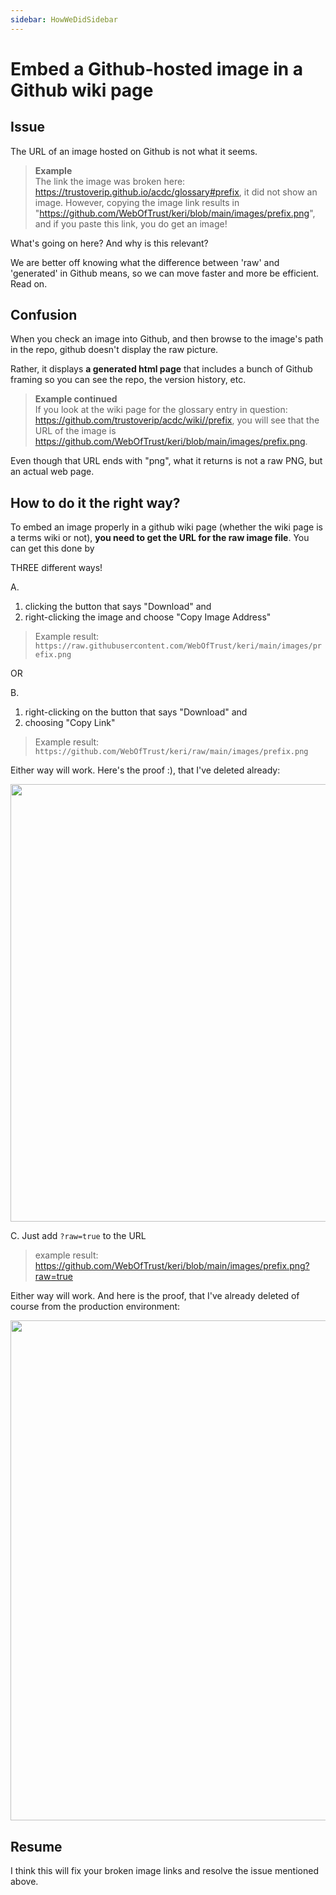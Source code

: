 ```yaml
---
sidebar: HowWeDidSidebar
---
```

# Embed a Github-hosted image in a Github wiki page

## Issue

The URL of an image hosted on Github is not what it seems.

> **Example**\
> The link the image was broken here: https://trustoverip.github.io/acdc/glossary#prefix, it did not show an image. However, copying the image link results in "https://github.com/WebOfTrust/keri/blob/main/images/prefix.png", and if you paste this link, you do get an image!

What's going on here? And why is this relevant?

We are better off knowing what the difference between 'raw' and 'generated' in Github means, so we can move faster and more be efficient. Read on.

## Confusion

When you check an image into Github, and then browse to the image's path in the repo, github doesn't display the raw picture.

Rather, it displays **a generated html page** that includes a bunch of Github framing so you can see the repo, the version history, etc.

> **Example continued**\
> If you look at the wiki page for the glossary entry in question: https://github.com/trustoverip/acdc/wiki//prefix, you will see that the URL of the image is https://github.com/WebOfTrust/keri/blob/main/images/prefix.png.

Even though that URL ends with "png", what it returns is not a raw PNG, but an actual web page.

## How to do it the right way?

To embed an image properly in a github wiki page (whether the wiki page is a terms wiki or not), **you need to get the URL for the raw image file**. You can get this done by

THREE different ways!

A.

1. clicking the button that says "Download" and
2. right-clicking the image and choose "Copy Image Address"

> Example result: `https://raw.githubusercontent.com/WebOfTrust/keri/main/images/prefix.png`

OR

B.

1. right-clicking on the button that says "Download" and
2. choosing "Copy Link"

> Example result: `https://github.com/WebOfTrust/keri/raw/main/images/prefix.png`

Either way will work. Here's the proof :), that I've deleted already:

<img src="https://hackmd.io/_uploads/B1l9wwX-09.png" width="700" />

C. Just add `?raw=true` to the URL

> example result: https://github.com/WebOfTrust/keri/blob/main/images/prefix.png?raw=true

Either way will work. And here is the proof, that I've already deleted of course from the production environment:

<img src="https://hackmd.io/_uploads/S15bh7Z09.png" width="800" />

## Resume

I think this will fix your broken image links and resolve the issue mentioned above.

